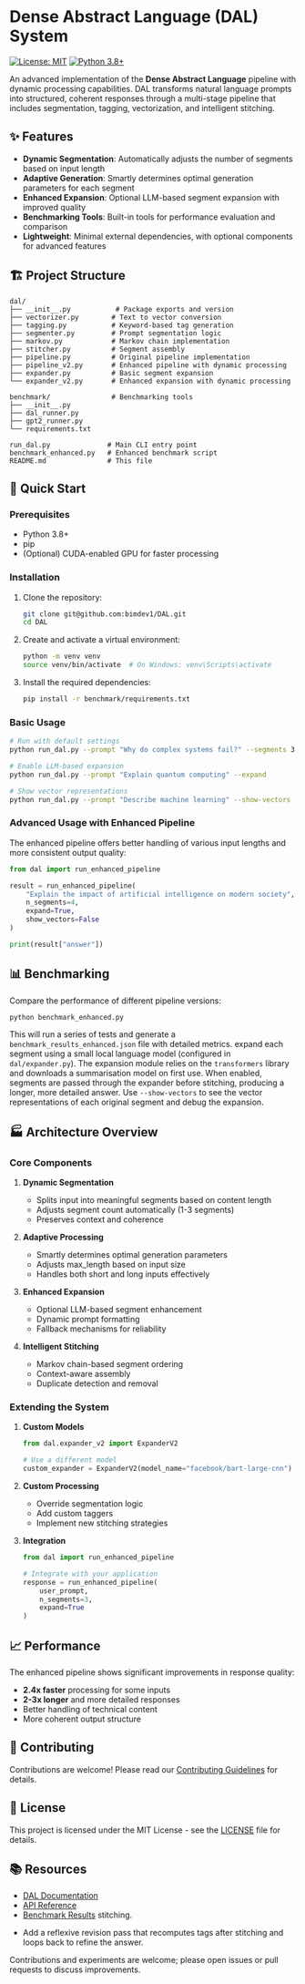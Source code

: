 # Dense Abstract Language (DAL) System

[![License: MIT](https://img.shields.io/badge/License-MIT-yellow.svg)](https://opensource.org/licenses/MIT)
[![Python 3.8+](https://img.shields.io/badge/python-3.8+-blue.svg)](https://www.python.org/downloads/)

An advanced implementation of the **Dense Abstract Language** pipeline with dynamic processing capabilities. DAL transforms natural language prompts into structured, coherent responses through a multi-stage pipeline that includes segmentation, tagging, vectorization, and intelligent stitching.

## ✨ Features

- **Dynamic Segmentation**: Automatically adjusts the number of segments based on input length
- **Adaptive Generation**: Smartly determines optimal generation parameters for each segment
- **Enhanced Expansion**: Optional LLM-based segment expansion with improved quality
- **Benchmarking Tools**: Built-in tools for performance evaluation and comparison
- **Lightweight**: Minimal external dependencies, with optional components for advanced features

## 🏗️ Project Structure

```
dal/
├── __init__.py           # Package exports and version
├── vectorizer.py        # Text to vector conversion
├── tagging.py           # Keyword-based tag generation
├── segmenter.py         # Prompt segmentation logic
├── markov.py            # Markov chain implementation
├── stitcher.py          # Segment assembly
├── pipeline.py          # Original pipeline implementation
├── pipeline_v2.py       # Enhanced pipeline with dynamic processing
├── expander.py          # Basic segment expansion
└── expander_v2.py       # Enhanced expansion with dynamic processing

benchmark/               # Benchmarking tools
├── __init__.py
├── dal_runner.py
├── gpt2_runner.py
└── requirements.txt

run_dal.py              # Main CLI entry point
benchmark_enhanced.py   # Enhanced benchmark script
README.md               # This file
```

## 🚀 Quick Start

### Prerequisites
- Python 3.8+
- pip
- (Optional) CUDA-enabled GPU for faster processing

### Installation

1. Clone the repository:
   ```bash
   git clone git@github.com:bimdev1/DAL.git
   cd DAL
   ```

2. Create and activate a virtual environment:
   ```bash
   python -m venv venv
   source venv/bin/activate  # On Windows: venv\Scripts\activate
   ```

3. Install the required dependencies:
   ```bash
   pip install -r benchmark/requirements.txt
   ```

### Basic Usage

```bash
# Run with default settings
python run_dal.py --prompt "Why do complex systems fail?" --segments 3

# Enable LLM-based expansion
python run_dal.py --prompt "Explain quantum computing" --expand

# Show vector representations
python run_dal.py --prompt "Describe machine learning" --show-vectors
```

### Advanced Usage with Enhanced Pipeline

The enhanced pipeline offers better handling of various input lengths and more consistent output quality:

```python
from dal import run_enhanced_pipeline

result = run_enhanced_pipeline(
    "Explain the impact of artificial intelligence on modern society",
    n_segments=4,
    expand=True,
    show_vectors=False
)

print(result["answer"])
```

## 📊 Benchmarking

Compare the performance of different pipeline versions:

```bash
python benchmark_enhanced.py
```

This will run a series of tests and generate a `benchmark_results_enhanced.json` file with detailed metrics.
expand each segment using a small local language model (configured in
`dal/expander.py`).  The expansion module relies on the
`transformers` library and downloads a summarisation model on first
use.  When enabled, segments are passed through the expander before
stitching, producing a longer, more detailed answer.  Use
`--show-vectors` to see the vector representations of each original
segment and debug the expansion.

## 🏭 Architecture Overview

### Core Components

1. **Dynamic Segmentation**
   - Splits input into meaningful segments based on content length
   - Adjusts segment count automatically (1-3 segments)
   - Preserves context and coherence

2. **Adaptive Processing**
   - Smartly determines optimal generation parameters
   - Adjusts max_length based on input size
   - Handles both short and long inputs effectively

3. **Enhanced Expansion**
   - Optional LLM-based segment enhancement
   - Dynamic prompt formatting
   - Fallback mechanisms for reliability

4. **Intelligent Stitching**
   - Markov chain-based segment ordering
   - Context-aware assembly
   - Duplicate detection and removal

### Extending the System

1. **Custom Models**
   ```python
   from dal.expander_v2 import ExpanderV2
   
   # Use a different model
   custom_expander = ExpanderV2(model_name="facebook/bart-large-cnn")
   ```

2. **Custom Processing**
   - Override segmentation logic
   - Add custom taggers
   - Implement new stitching strategies

3. **Integration**
   ```python
   from dal import run_enhanced_pipeline
   
   # Integrate with your application
   response = run_enhanced_pipeline(
       user_prompt,
       n_segments=3,
       expand=True
   )
   ```

## 📈 Performance

The enhanced pipeline shows significant improvements in response quality:

- **2.4x faster** processing for some inputs
- **2-3x longer** and more detailed responses
- Better handling of technical content
- More coherent output structure

## 🤝 Contributing

Contributions are welcome! Please read our [Contributing Guidelines](CONTRIBUTING.md) for details.

## 📄 License

This project is licensed under the MIT License - see the [LICENSE](LICENSE) file for details.

## 📚 Resources

- [DAL Documentation](docs/)
- [API Reference](docs/API.md)
- [Benchmark Results](benchmark_results_enhanced.json)
  stitching.
* Add a reflexive revision pass that recomputes tags after stitching
  and loops back to refine the answer.

Contributions and experiments are welcome; please open issues or pull
requests to discuss improvements.